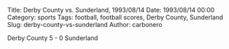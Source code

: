 Title: Derby County vs. Sunderland, 1993/08/14
Date: 1993/08/14 00:00
Category: sports
Tags: football, football scores, Derby County, Sunderland
Slug: derby-county-vs-sunderland
Author: carbonero


Derby County 5 - 0 Sunderland
